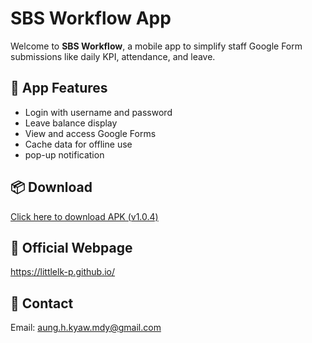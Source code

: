 # SBS Workflow App

Welcome to **SBS Workflow**, a mobile app to simplify staff Google Form submissions like daily KPI, attendance, and leave.

## 📱 App Features
- Login with username and password
- Leave balance display
- View and access Google Forms
- Cache data for offline use
- pop-up notification
  
## 📦 Download
[Click here to download APK (v1.0.4)](https://github.com/LittleLK-P/SBSWorkflow-update/releases/download/V-1.0.4/SBSWorkflow-V-1.0.4.apk)

## 🔗 Official Webpage
https://littlelk-p.github.io/

## 📧 Contact
Email: aung.h.kyaw.mdy@gmail.com
